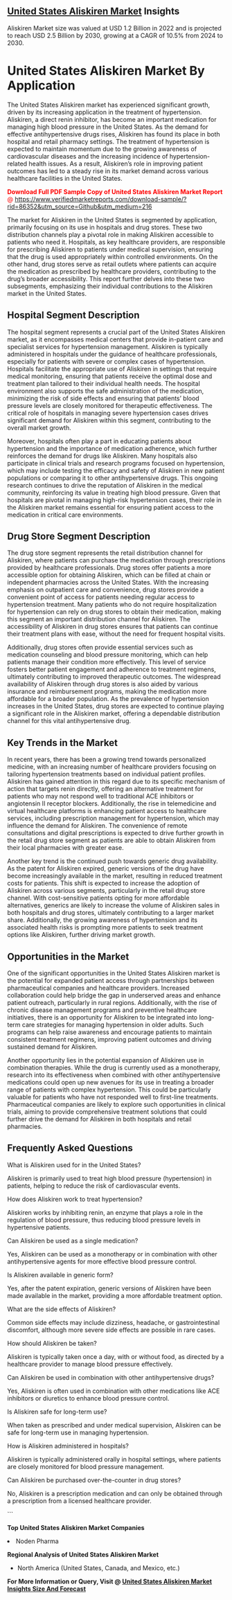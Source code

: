<h2><a href="https://www.verifiedmarketreports.com/download-sample/?rid=86352&amp;utm_source=Github&amp;utm_medium=216" target="_blank">United States Aliskiren Market</a> Insights</h2><p>Aliskiren Market size was valued at USD 1.2 Billion in 2022 and is projected to reach USD 2.5 Billion by 2030, growing at a CAGR of 10.5% from 2024 to 2030.</p><p><h1>United States Aliskiren Market By Application</h1><p>The United States Aliskiren market has experienced significant growth, driven by its increasing application in the treatment of hypertension. Aliskiren, a direct renin inhibitor, has become an important medication for managing high blood pressure in the United States. As the demand for effective antihypertensive drugs rises, Aliskiren has found its place in both hospital and retail pharmacy settings. The treatment of hypertension is expected to maintain momentum due to the growing awareness of cardiovascular diseases and the increasing incidence of hypertension-related health issues. As a result, Aliskiren’s role in improving patient outcomes has led to a steady rise in its market demand across various healthcare facilities in the United States.<p><span class=""><span style="color: #ff0000;"><strong>Download Full PDF Sample Copy of United States Aliskiren Market Report</strong> @ </span><a href="https://www.verifiedmarketreports.com/download-sample/?rid=86352&amp;utm_source=Github&amp;utm_medium=216" target="_blank">https://www.verifiedmarketreports.com/download-sample/?rid=86352&amp;utm_source=Github&amp;utm_medium=216</a></span></p>The market for Aliskiren in the United States is segmented by application, primarily focusing on its use in hospitals and drug stores. These two distribution channels play a pivotal role in making Aliskiren accessible to patients who need it. Hospitals, as key healthcare providers, are responsible for prescribing Aliskiren to patients under medical supervision, ensuring that the drug is used appropriately within controlled environments. On the other hand, drug stores serve as retail outlets where patients can acquire the medication as prescribed by healthcare providers, contributing to the drug’s broader accessibility. This report further delves into these two subsegments, emphasizing their individual contributions to the Aliskiren market in the United States.<h2>Hospital Segment Description</h2><p>The hospital segment represents a crucial part of the United States Aliskiren market, as it encompasses medical centers that provide in-patient care and specialist services for hypertension management. Aliskiren is typically administered in hospitals under the guidance of healthcare professionals, especially for patients with severe or complex cases of hypertension. Hospitals facilitate the appropriate use of Aliskiren in settings that require medical monitoring, ensuring that patients receive the optimal dose and treatment plan tailored to their individual health needs. The hospital environment also supports the safe administration of the medication, minimizing the risk of side effects and ensuring that patients’ blood pressure levels are closely monitored for therapeutic effectiveness. The critical role of hospitals in managing severe hypertension cases drives significant demand for Aliskiren within this segment, contributing to the overall market growth.<p>Moreover, hospitals often play a part in educating patients about hypertension and the importance of medication adherence, which further reinforces the demand for drugs like Aliskiren. Many hospitals also participate in clinical trials and research programs focused on hypertension, which may include testing the efficacy and safety of Aliskiren in new patient populations or comparing it to other antihypertensive drugs. This ongoing research continues to drive the reputation of Aliskiren in the medical community, reinforcing its value in treating high blood pressure. Given that hospitals are pivotal in managing high-risk hypertension cases, their role in the Aliskiren market remains essential for ensuring patient access to the medication in critical care environments.<h2>Drug Store Segment Description</h2><p>The drug store segment represents the retail distribution channel for Aliskiren, where patients can purchase the medication through prescriptions provided by healthcare professionals. Drug stores offer patients a more accessible option for obtaining Aliskiren, which can be filled at chain or independent pharmacies across the United States. With the increasing emphasis on outpatient care and convenience, drug stores provide a convenient point of access for patients needing regular access to hypertension treatment. Many patients who do not require hospitalization for hypertension can rely on drug stores to obtain their medication, making this segment an important distribution channel for Aliskiren. The accessibility of Aliskiren in drug stores ensures that patients can continue their treatment plans with ease, without the need for frequent hospital visits.<p>Additionally, drug stores often provide essential services such as medication counseling and blood pressure monitoring, which can help patients manage their condition more effectively. This level of service fosters better patient engagement and adherence to treatment regimens, ultimately contributing to improved therapeutic outcomes. The widespread availability of Aliskiren through drug stores is also aided by various insurance and reimbursement programs, making the medication more affordable for a broader population. As the prevalence of hypertension increases in the United States, drug stores are expected to continue playing a significant role in the Aliskiren market, offering a dependable distribution channel for this vital antihypertensive drug.<h2>Key Trends in the Market</h2><p>In recent years, there has been a growing trend towards personalized medicine, with an increasing number of healthcare providers focusing on tailoring hypertension treatments based on individual patient profiles. Aliskiren has gained attention in this regard due to its specific mechanism of action that targets renin directly, offering an alternative treatment for patients who may not respond well to traditional ACE inhibitors or angiotensin II receptor blockers. Additionally, the rise in telemedicine and virtual healthcare platforms is enhancing patient access to healthcare services, including prescription management for hypertension, which may influence the demand for Aliskiren. The convenience of remote consultations and digital prescriptions is expected to drive further growth in the retail drug store segment as patients are able to obtain Aliskiren from their local pharmacies with greater ease.<p>Another key trend is the continued push towards generic drug availability. As the patent for Aliskiren expired, generic versions of the drug have become increasingly available in the market, resulting in reduced treatment costs for patients. This shift is expected to increase the adoption of Aliskiren across various segments, particularly in the retail drug store channel. With cost-sensitive patients opting for more affordable alternatives, generics are likely to increase the volume of Aliskiren sales in both hospitals and drug stores, ultimately contributing to a larger market share. Additionally, the growing awareness of hypertension and its associated health risks is prompting more patients to seek treatment options like Aliskiren, further driving market growth.<h2>Opportunities in the Market</h2><p>One of the significant opportunities in the United States Aliskiren market is the potential for expanded patient access through partnerships between pharmaceutical companies and healthcare providers. Increased collaboration could help bridge the gap in underserved areas and enhance patient outreach, particularly in rural regions. Additionally, with the rise of chronic disease management programs and preventive healthcare initiatives, there is an opportunity for Aliskiren to be integrated into long-term care strategies for managing hypertension in older adults. Such programs can help raise awareness and encourage patients to maintain consistent treatment regimens, improving patient outcomes and driving sustained demand for Aliskiren.<p>Another opportunity lies in the potential expansion of Aliskiren use in combination therapies. While the drug is currently used as a monotherapy, research into its effectiveness when combined with other antihypertensive medications could open up new avenues for its use in treating a broader range of patients with complex hypertension. This could be particularly valuable for patients who have not responded well to first-line treatments. Pharmaceutical companies are likely to explore such opportunities in clinical trials, aiming to provide comprehensive treatment solutions that could further drive the demand for Aliskiren in both hospitals and retail pharmacies.<h2>Frequently Asked Questions</h2><p>What is Aliskiren used for in the United States? </p><p>Aliskiren is primarily used to treat high blood pressure (hypertension) in patients, helping to reduce the risk of cardiovascular events.</p><p>How does Aliskiren work to treat hypertension? </p><p>Aliskiren works by inhibiting renin, an enzyme that plays a role in the regulation of blood pressure, thus reducing blood pressure levels in hypertensive patients.</p><p>Can Aliskiren be used as a single medication? </p><p>Yes, Aliskiren can be used as a monotherapy or in combination with other antihypertensive agents for more effective blood pressure control.</p><p>Is Aliskiren available in generic form? </p><p>Yes, after the patent expiration, generic versions of Aliskiren have been made available in the market, providing a more affordable treatment option.</p><p>What are the side effects of Aliskiren? </p><p>Common side effects may include dizziness, headache, or gastrointestinal discomfort, although more severe side effects are possible in rare cases.</p><p>How should Aliskiren be taken? </p><p>Aliskiren is typically taken once a day, with or without food, as directed by a healthcare provider to manage blood pressure effectively.</p><p>Can Aliskiren be used in combination with other antihypertensive drugs? </p><p>Yes, Aliskiren is often used in combination with other medications like ACE inhibitors or diuretics to enhance blood pressure control.</p><p>Is Aliskiren safe for long-term use? </p><p>When taken as prescribed and under medical supervision, Aliskiren can be safe for long-term use in managing hypertension.</p><p>How is Aliskiren administered in hospitals? </p><p>Aliskiren is typically administered orally in hospital settings, where patients are closely monitored for blood pressure management.</p><p>Can Aliskiren be purchased over-the-counter in drug stores? </p><p>No, Aliskiren is a prescription medication and can only be obtained through a prescription from a licensed healthcare provider.</p>```</p><p><strong>Top United States Aliskiren Market Companies</strong></p><div data-test-id=""><p><li>Noden Pharma</li></p><div><strong>Regional Analysis of&nbsp;United States Aliskiren Market</strong></div><ul><li dir="ltr"><p dir="ltr">North America&nbsp;(United States, Canada, and Mexico, etc.)</p></li></ul><p><strong>For More Information or Query, Visit @&nbsp;</strong><strong><a href="https://www.verifiedmarketreports.com/product/global-aliskiren-market-growth-status-and-outlook-2019-2024/?utm_source=Github&amp;utm_medium=216" target="_blank">United States Aliskiren Market Insights Size And Forecast</a></strong></p></div>
